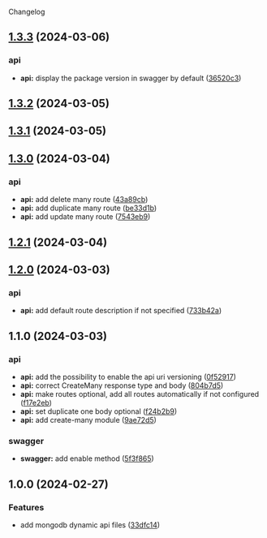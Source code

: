 Changelog

## [1.3.3](https://github.com/MikeDev75015/mongodb-dynamic-api/compare/v1.3.2...v1.3.3) (2024-03-06)


### api

* **api:** display the package version in swagger by default ([36520c3](https://github.com/MikeDev75015/mongodb-dynamic-api/commit/36520c37abdd4fcbbfeed333a68ea0a108533b39))

## [1.3.2](https://github.com/MikeDev75015/mongodb-dynamic-api/compare/v1.3.1...v1.3.2) (2024-03-05)

## [1.3.1](https://github.com/MikeDev75015/mongodb-dynamic-api/compare/v1.3.0...v1.3.1) (2024-03-05)

## [1.3.0](https://github.com/MikeDev75015/mongodb-dynamic-api/compare/v1.2.1...v1.3.0) (2024-03-04)


### api

* **api:** add delete many route ([43a89cb](https://github.com/MikeDev75015/mongodb-dynamic-api/commit/43a89cb4c087c468743559950fa232ff6e10c140))
* **api:** add duplicate many route ([be33d1b](https://github.com/MikeDev75015/mongodb-dynamic-api/commit/be33d1b221d81c5ff6649cd2eccc331cb58459b9))
* **api:** add update many route ([7543eb9](https://github.com/MikeDev75015/mongodb-dynamic-api/commit/7543eb92d7ba538f6d46b69ec194a6c44daff5b2))

## [1.2.1](https://github.com/MikeDev75015/mongodb-dynamic-api/compare/v1.2.0...v1.2.1) (2024-03-04)


## [1.2.0](https://github.com/MikeDev75015/mongodb-dynamic-api/compare/v1.1.0...v1.2.0) (2024-03-03)


### api

* **api:** add default route description if not specified ([733b42a](https://github.com/MikeDev75015/mongodb-dynamic-api/commit/733b42a6dab49c39370fdd4094b7f08288e54c5b))

## 1.1.0 (2024-03-03)


### api

* **api:** add the possibility to enable the api uri versioning ([0f52917](https://github.com/MikeDev75015/mongodb-dynamic-api/commit/0f529174ea583078bb136d2db484ef64b6aa6e49))
* **api:** correct CreateMany response type and body ([804b7d5](https://github.com/MikeDev75015/mongodb-dynamic-api/commit/804b7d55fe2b8b515436b41fa338be75c5e030e2))
* **api:** make routes optional, add all routes automatically if not configured ([f17e2eb](https://github.com/MikeDev75015/mongodb-dynamic-api/commit/f17e2ebdbbde8f05a5c80c404ffc1febf460bc20))
* **api:** set duplicate one body optional ([f24b2b9](https://github.com/MikeDev75015/mongodb-dynamic-api/commit/f24b2b964e251fbb92acfc14222386fec3239dcb))
* **api:** add create-many module ([9ae72d5](https://github.com/MikeDev75015/mongodb-dynamic-api/commit/9ae72d5dd7bda27423f96dd642d41eff31e75370))


### swagger

* **swagger:** add enable method ([5f3f865](https://github.com/MikeDev75015/mongodb-dynamic-api/commit/5f3f8656dc186e833d5c4792efacf9f0a2005afd))


## 1.0.0 (2024-02-27)


### Features

* add mongodb dynamic api files ([33dfc14](https://github.com/MikeDev75015/mongodb-dynamic-api/commit/33dfc143d34e31c802a5d1adb5e8d99ad5aadc6f))
